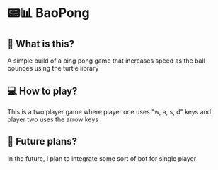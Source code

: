 # 📟📊 BaoPong
## 🤔 What is this?

A simple build of a ping pong game that increases speed as the ball bounces using the turtle library

## 💻 How to play?

This is a two player game where player one uses "w, a, s, d" keys and player two uses the arrow keys

## 👀 Future plans?

In the future, I plan to integrate some sort of bot for single player
